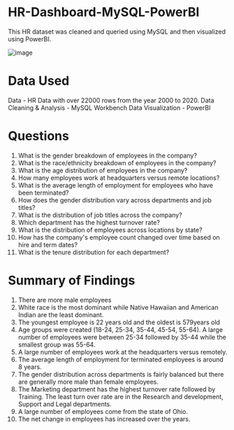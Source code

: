 # HR-Dashboard-MySQL-PowerBI
This HR dataset was cleaned and queried using MySQL  and then visualized using PowerBI.

![image](https://github.com/user-attachments/assets/a1674066-4119-412e-9366-065ab5a3a3ac)

# Data Used
Data - HR Data with over 22000 rows from the year 2000 to 2020.
Data Cleaning & Analysis - MySQL Workbench
Data Visualization - PowerBI

# Questions
1. What is the gender breakdown of employees in the company?
2. What is the race/ethnicity breakdown of employees in the company?
3. What is the age distribution of employees in the company?
4. How many employees work at headquarters versus remote locations?
5. What is the average length of employment for employees who have been terminated?
6. How does the gender distribution vary across departments and job titles?
7. What is the distribution of job titles across the company?
8. Which department has the highest turnover rate?
9. What is the distribution of employees across locations by state?
10. How has the company's employee count changed over time based on hire and term dates?
11. What is the tenure distribution for each department?

# Summary of Findings
1. There are more male employees
2. White race is the most dominant while Native Hawaiian and American Indian are the least dominant.
3. The youngest employee is 22 years old and the oldest is 579years old
5. Age groups were created (18-24, 25-34, 35-44, 45-54, 55-64). A large number of employees were between 25-34 followed by 35-44 while the smallest group was 55-64.
6. A large number of employees work at the headquarters versus remotely.
7. The average length of employment for terminated employees is around 8 years.
8. The gender distribution across departments is fairly balanced but there are generally more male than female employees.
9. The Marketing department has the highest turnover rate followed by Training. The least turn over rate are in the Research and development, Support and Legal departments.
10. A large number of employees come from the state of Ohio.
11. The net change in employees has increased over the years.

